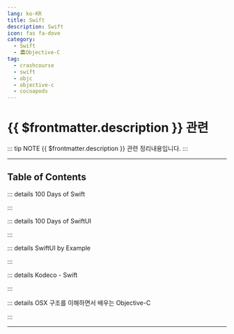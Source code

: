 ```yaml
---
lang: ko-KR
title: Swift
description: Swift
icon: fas fa-dove
category: 
  - Swift
  - 🏛Objective-C
tag: 
  - crashcourse
  - swift
  - objc
  - objective-c
  - cocoapods
---
```


# {{ $frontmatter.description }} 관련

::: tip NOTE
{{ $frontmatter.description }} 관련 정리내용입니다.
:::

<ShieldsGroup logos="swift,xcode,cocoapods"/>

---

## Table of Contents

::: details 100 Days of Swift

<ToCLocal basePath="/swift/100-days-of-swift" />

:::

::: details 100 Days of SwiftUI

<ToCLocal basePath="/swift/100-days-of-swiftui" />

:::

::: details SwiftUI by Example

<ToCLocal basePath="/swift/swiftui-by-example" />

:::

::: details Kodeco - Swift

<ToCLocal basePath="/swift/kodeco" />

:::

::: details OSX 구조를 이해하면서 배우는 Objective-C

<ToCLocal basePath="/swift/shuokai-objc" />

:::

---

<TagLinks />